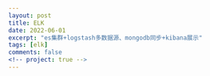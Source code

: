 ```yaml
---
layout: post
title: ELK
date: 2022-06-01
excerpt: "es集群+logstash多数据源、mongodb同步+kibana展示"
tags: [elk]
comments: false
<!-- project: true -->
---
```

